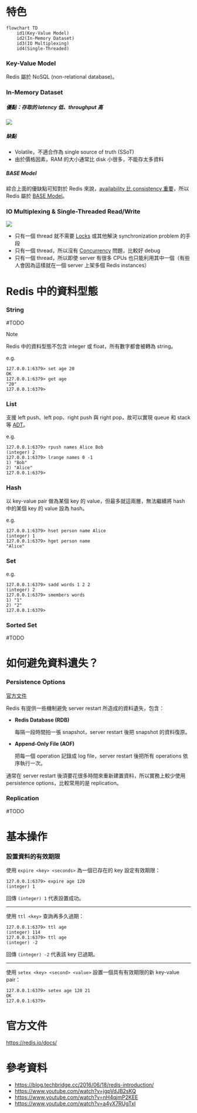 # 特色

```mermaid
flowchart TD
    id1(Key-Value Model)
    id2(In-Memory Dataset)
    id3(IO Multiplexing)
    id4(Single-Threaded)
```

### Key-Value Model

Redis 屬於 NoSQL (non-relational database)。

### In-Memory Dataset

##### 優點：存取的 latency 低、throughput 高

![](<https://raw.githubusercontent.com/Jamison-Chen/KM-software/master/img/computer-memory-hierarchy-and-price.png>)

##### 缺點

- Volatile，不適合作為 single source of truth (SSoT)
- 由於價格因素，RAM 的大小通常比 disk 小很多，不能存太多資料

##### BASE Model

綜合上面的優缺點可知對於 Redis 來說，[availability 比 consistency 重要](</Database/CAP Theorem.md>)，所以 Redis 屬於 [BASE Model](</Database/ACID vs. BASE.md#BASE>)。

### IO Multiplexing & Single-Threaded Read/Write

![](<https://raw.githubusercontent.com/Jamison-Chen/KM-software/master/img/redis-io-multiplexing-single-threaded.png>)

- 只有一個 thread 就不需要 [Locks](</Database/Locks.md>) 或其他解決 synchronization problem 的手段
- 只有一個 thread，所以沒有 [Concurrency](</Database/Concurrency.md>) 問題，比較好 debug
- 只有一個 thread，所以即使 server 有很多 CPUs 也只能利用其中一個（有些人會因為這樣就在一個 server 上架多個 Redis instances）
# Redis 中的資料型態

### String

#TODO 

>[!Note]
>Redis 中的資料型態不包含 integer 或 float，所有數字都會被轉為 string。
>
>e.g.
>
>```plaintext
>127.0.0.1:6379> set age 20
>OK
>127.0.0.1:6379> get age
>"20"
>127.0.0.1:6379>
>```

### List

支援 left push、left pop、right push 與 right pop，故可以實現 queue 和 stack 等 [ADT](</Data Structures & Algorithms/ADT.md>)。

e.g.

```plaintext
127.0.0.1:6379> rpush names Alice Bob
(integer) 2
127.0.0.1:6379> lrange names 0 -1
1) "Bob"
2) "Alice"
127.0.0.1:6379>
```

### Hash

以 key-value pair 做為某個 key 的 value，但最多就這兩層，無法繼續將 hash 中的某個 key 的 value 設為 hash。

e.g.

```plaintext
127.0.0.1:6379> hset person name Alice
(integer) 1
127.0.0.1:6379> hget person name
"Alice"
```

### Set

e.g.

```plaintext
127.0.0.1:6379> sadd words 1 2 2
(integer) 2
127.0.0.1:6379> smembers words
1) "1"
2) "2"
127.0.0.1:6379>
```

### Sorted Set

#TODO 

# 如何避免資料遺失？

### Persistence Options

[官方文件](https://redis.io/docs/management/persistence/)

Redis 有提供一些機制避免 server restart 所造成的資料遺失，包含：

- **Redis Database (RDB)**

    每隔一段時間拍一張 snapshot，server restart 後把 snapshot 的資料復原。

- **Append-Only File (AOF)**

    把每一個 operation 記錄成 log file，server restart 後把所有 operations 依序執行一次。

通常在 server restart 後須要花很多時間來重新建置資料，所以實務上較少使用 persistence options，比較常用的是 replication。
### Replication

#TODO 

# 基本操作

### 設置資料的有效期限

使用 `expire <key> <seconds>` 為一個已存在的 key 設定有效期限：

```plaintext
127.0.0.1:6379> expire age 120
(integer) 1
```

回傳 `(integer) 1` 代表設置成功。

---

使用 `ttl <key>` 查詢再多久過期：

```plaintext
127.0.0.1:6379> ttl age
(integer) 114
127.0.0.1:6379> ttl age
(integer) -2
```

回傳 `(integer) -2` 代表該 key 已過期。

---

使用 `setex <key> <second> <value>` 設置一個具有有效期限的新 key-value pair：

```plaintext
127.0.0.1:6379> setex age 120 21
OK
127.0.0.1:6379>
```

# 官方文件

<https://redis.io/docs/>

# 參考資料

- <https://blog.techbridge.cc/2016/06/18/redis-introduction/>
- <https://www.youtube.com/watch?v=jgpVdJB2sKQ>
- <https://www.youtube.com/watch?v=nH4qjmP2KEE>
- <https://www.youtube.com/watch?v=a4yX7RUgTxI>

